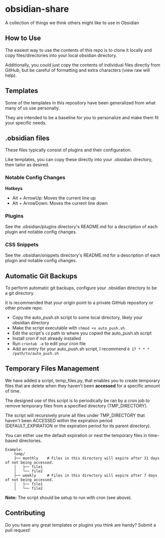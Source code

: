 # obsidian-share
A collection of things we think others might like to use in Obsidian

## How to Use
The easiest way to use the contents of this repo is to clone it locally and copy files/directories into your local obsidian directory.

Additionally, you could just copy the contents of individual files directly from GitHub, but be careful of formatting and extra characters (view raw will help).

## Templates
Some of the templates in this repository have been generalized from what many of us use personally.

They are intended to be a baseline for you to personalize and make them fit your specific needs.

## .obsidian files
These files typically consist of plugins and their configuration.

Like templates, you can copy these directly into your .obsidian directory, then tailor as desired.

### Notable Config Changes

**Hotkeys**
- Alt + ArrowUp: Moves the current line up
- Alt + ArrowDown: Moves the current line down

### Plugins
See the .obsidian/plugins directory's README.md for a description of each plugin and notable config changes.

### CSS Snippets
See the .obsidian/snippets directory's README.md for a description of each plugin and notable config changes.

## Automatic Git Backups
To perform automatic git backups, configure your .obsidian directory to be a git directory.

It is recommended that your origin point to a private GitHub repository or other private repo.

- Copy the auto_push.sh script to some local directory, likely your obsidian directory
- Make the script executable with `chmod +x auto_push.sh`
- Edit the script's `cd` path to where you copied the auto_push.sh script
- Install cron if not already installed
- Run `crontab -e` to edit your cron file
- Add an entry for your auto_push.sh script, I recommend `0 17 * * * /path/to/auto_push.sh`

## Temporary Files Management
We have added a script, temp_files.py, that enables you to create temporary files that are delete when they haven't been **accessed** for a specific amount of time.

The designed use of this script is to periodically be ran by a cron job to remove temporary files
from a specified directory (TMP_DIRECTORY).

The script will recursively prune all files under TMP_DIRECTORY that haven't been ACCESSED within
the expiration period (DEFAULT_EXPIRATION or the expiration period for its parent directory).

You can either use the default expiration or nest the temporary files in time-based directories.
```
Example:
    temp/
    ├── monthly    # Files in this directory will expire after 31 days of not being accessed.
    │   ├── file1
    │   └── file2
    ├── weekly     # Files in this directory will expire after 7 days of not being accessed.
    │   ├── file1
    │   └── file2
```

**Note:** The script should be setup to run with cron (see above).

## Contributing
Do you have any great templates or plugins you think are handy? Submit a pull request!

